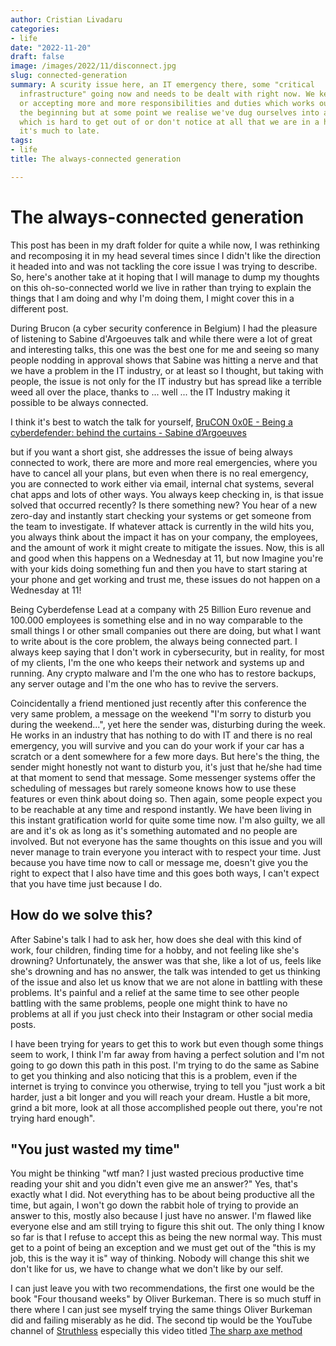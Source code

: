 ```yaml
---
author: Cristian Livadaru
categories:
- life
date: "2022-11-20"
draft: false
image: /images/2022/11/disconnect.jpg
slug: connected-generation
summary: A scurity issue here, an IT emergency there, some "critical
  infrastructure" going now and needs to be dealt with right now. We keep taking
  or accepting more and more responsibilities and duties which works out fine in
  the beginning but at some point we realise we've dug ourselves into a hole
  which is hard to get out of or don't notice at all that we are in a hole until
  it's much to late.
tags:
- life
title: The always-connected generation

---
```

# The always-connected generation
This post has been in my draft folder for quite a while now, I was rethinking
and recomposing it in my head several times since I didn't like the direction
it headed into and was not tackling the core issue I was trying to describe.
So, here's another take at it hoping that I will manage to dump my thoughts on
this oh-so-connected world we live in rather than trying to explain the things
that I am doing and why I'm doing them, I might cover this in a different post.

During Brucon (a cyber security conference in Belgium) I had the pleasure of
listening to Sabine d'Argoeuves talk and while there were a lot of great and
interesting talks, this one was the best one for me and seeing so many people
nodding in approval shows that Sabine was hitting a nerve and that we have a
problem in the IT industry, or at least so I thought, but taking with people,
the issue is not only for the IT industry but has spread like a terrible weed
all over the place, thanks to ... well ... the IT Industry making it possible
to be always connected.

I think it's best to watch the talk for yourself, [BruCON 0x0E - Being a
cyberdefender: behind the curtains - Sabine
d’Argoeuves](https://www.youtube.com/watch?v=YAIuP-nP3TE)

but if you want a short gist, she addresses the issue of being always connected
to work, there are more and more real emergencies, where you have to cancel all
your plans, but even when there is no real emergency, you are connected to work
either via email, internal chat systems, several chat apps and lots of other
ways. You always keep checking in, is that issue solved that occurred recently?
Is there something new? You hear of a new zero-day and instantly start checking
your systems or get someone from the team to investigate. If whatever attack is
currently in the wild hits you, you always think about the impact it has on
your company, the employees, and the amount of work it might create to mitigate
the issues. Now, this is all and good when this happens on a Wednesday at 11,
but now Imagine you're with your kids doing something fun and then you have to
start staring at your phone and get working and trust me, these issues do not
happen on a Wednesday at 11!

Being Cyberdefense Lead at a company with 25 Billion Euro revenue and 100.000
employees is something else and in no way comparable to the small things I or
other small companies out there are doing, but what I want to write about is
the core problem, the always being connected part.
I always keep saying that I don't work in cybersecurity, but in reality, for
most of my clients, I'm the one who keeps their network and systems up and
running. Any crypto malware and I'm the one who has to restore backups, any
server outage and I'm the one who has to revive the servers.

Coincidentally a friend mentioned just recently after this conference the very same problem, a message on the weekend "I'm sorry to disturb you during the weekend...", yet here the sender was, disturbing during the week. He works in an industry that has nothing to do with IT and there is no real emergency, you will survive and you can do your work if your car has a scratch or a dent somewhere for a few more days.
But here's the thing, the sender might honestly not want to disturb you, it's just that he/she had time at that moment to send that message. Some messenger systems offer the scheduling of messages but rarely someone knows how to use these features or even think about doing so.
Then again, some people expect you to be reachable at any time and respond instantly. We have been living in this instant gratification world for quite some time now. I'm also guilty, we all are and it's ok as long as it's something automated and no people are involved. But not everyone has the same thoughts on this issue and you will never manage to train everyone you interact with to respect your time. Just because you have time now to call or message me, doesn't give you the right to expect that I also have time and this goes both ways, I can't expect that you have time just because I do.

## How do we solve this?
After Sabine's talk I had to ask her, how does she deal with this kind of work,
four children, finding time for a hobby, and not feeling like she's drowning?
Unfortunately, the answer was that she, like a lot of us, feels like she's
drowning and has no answer, the talk was intended to get us thinking of the
issue and also let us know that we are not alone in battling with these
problems. It's painful and a relief at the same time to see other people
battling with the same problems, people one might think to have no problems at
all if you just check into their Instagram or other social media posts.

I have been trying for years to get this to work but even though some things
seem to work, I think I'm far away from having a perfect solution and I'm not
going to go down this path in this post. I'm trying to do the same as Sabine to
get you thinking and also noticing that this is a problem, even if the internet
is trying to convince you otherwise, trying to tell you "just work a bit
harder, just a bit longer and you will reach your dream. Hustle a bit more,
grind a bit more, look at all those accomplished people out there, you're not
trying hard enough".

## "You just wasted my time"
You might be thinking "wtf man? I just wasted precious productive time reading
your shit and you didn't even give me an answer?" Yes, that's exactly what I
did. Not everything has to be about being productive all the time, but again, I
won't go down the rabbit hole of trying to provide an answer to this, mostly
also because I just have no answer. I'm flawed like everyone else and am still
trying to figure this shit out. The only thing I know so far is that I refuse
to accept this as being the new normal way. This must get to a point of being
an exception and we must get out of the "this is my job, this is the way it is"
way of thinking. Nobody will change this shit we don't like for us, we have to
change what we don't like by our self.

I can just leave you with two recommendations, the first one would be the book
"Four thousand weeks" by Oliver Burkeman. There is so much stuff in there where
I can just see myself trying the same things Oliver Burkeman did and failing
miserably as he did. The second tip would be the YouTube channel of
[Struthless](https://www.youtube.com/@struthless) especially this video titled
[The sharp axe method](https://www.youtube.com/watch?v=prMuDIiFyC4)
